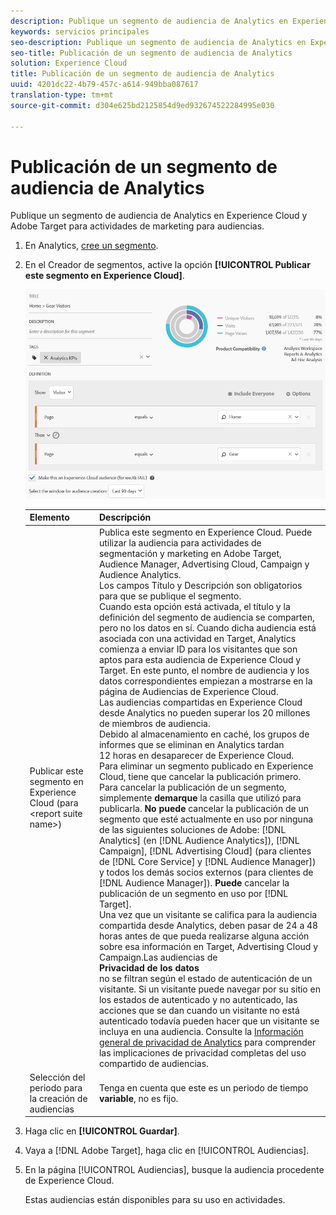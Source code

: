 ```yaml
---
description: Publique un segmento de audiencia de Analytics en Experience Cloud y Adobe Target para actividades de marketing para audiencias.
keywords: servicios principales
seo-description: Publique un segmento de audiencia de Analytics en Experience Cloud y Adobe Target para actividades de marketing para audiencias.
seo-title: Publicación de un segmento de audiencia de Analytics
solution: Experience Cloud
title: Publicación de un segmento de audiencia de Analytics
uuid: 4201dc22-4b79-457c-a614-949bba087617
translation-type: tm+mt
source-git-commit: d304e625bd2125854d9ed932674522284995e030

---
```



# Publicación de un segmento de audiencia de Analytics

Publique un segmento de audiencia de Analytics en Experience Cloud y Adobe Target para actividades de marketing para audiencias.

1. En Analytics, [cree un segmento](https://marketing.adobe.com/resources/help/en_US/analytics/segment/seg_build.html).
1. En el Creador de segmentos, active la opción **[!UICONTROL Publicar este segmento en Experience Cloud]**.

   ![](assets/ec_audience_example.png)

   | Elemento | Descripción |
   |--- |---|
   | Publicar este segmento en Experience Cloud (para &lt;report suite name&gt;) | Publica este segmento en Experience Cloud. Puede utilizar la audiencia para actividades de segmentación y marketing en Adobe Target, Audience Manager, Advertising Cloud, Campaign y Audience Analytics.<br>Los campos Título y Descripción son obligatorios para que se publique el segmento.<br>Cuando esta opción está activada, el título y la definición del segmento de audiencia se comparten, pero no los datos en sí. Cuando dicha audiencia está asociada con una actividad en Target, Analytics comienza a enviar ID para los visitantes que son aptos para esta audiencia de Experience Cloud y Target. En este punto, el nombre de audiencia y los datos correspondientes empiezan a mostrarse en la página de Audiencias de Experience Cloud.<br>Las audiencias compartidas en Experience Cloud desde Analytics no pueden superar los 20 millones de miembros de audiencia.<br>Debido al almacenamiento en caché, los grupos de informes que se eliminan en Analytics tardan 12 horas en desaparecer de Experience Cloud.<br>Para eliminar un segmento publicado en Experience Cloud, tiene que cancelar la publicación primero. Para cancelar la publicación de un segmento, simplemente **demarque** la casilla que utilizó para publicarla. **No puede** cancelar la publicación de un segmento que esté actualmente en uso por ninguna de las siguientes soluciones de Adobe: [!DNL Analytics] (en [!DNL Audience Analytics]), [!DNL Campaign], [!DNL Advertising Cloud] (para clientes de [!DNL Core Service] y [!DNL Audience Manager]) y todos los demás socios externos (para clientes de [!DNL Audience Manager]). **Puede** cancelar la publicación de un segmento en uso por [!DNL Target].<br>Una vez que un visitante se califica para la audiencia compartida desde Analytics, deben pasar de 24 a 48 horas antes de que pueda realizarse alguna acción sobre esa información en Target, Advertising Cloud y Campaign.Las audiencias de <br>**Privacidad de los datos**<br> no se filtran según el estado de autenticación de un visitante. Si un visitante puede navegar por su sitio en los estados de autenticado y no autenticado, las acciones que se dan cuando un visitante no está autenticado todavía pueden hacer que un visitante se incluya en una audiencia. Consulte la [Información general de privacidad de Analytics](https://docs.adobe.com/help/en/analytics/technotes/privacy-overview.html) para comprender las implicaciones de privacidad completas del uso compartido de audiencias. |
   | Selección del periodo para la creación de audiencias | Tenga en cuenta que este es un periodo de tiempo **variable**, no es fijo. |

1. Haga clic en **[!UICONTROL Guardar]**.
1. Vaya a [!DNL Adobe Target], haga clic en [!UICONTROL Audiencias].
1. En la página [!UICONTROL Audiencias], busque la audiencia procedente de Experience Cloud.

   Estas audiencias están disponibles para su uso en actividades.
